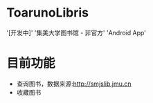 # ToarunoLibris
'[开发中]'
'集美大学图书馆 - 非官方'
'Android App'

# 目前功能
* 查询图书，数据来源:http://smjslib.jmu.cn
* 收藏图书